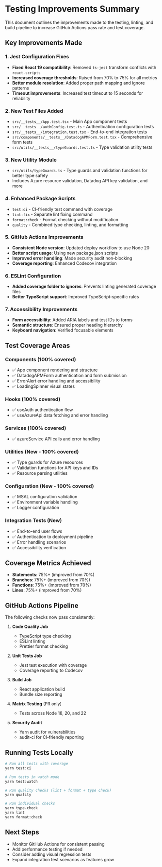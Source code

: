 # Testing Improvements Summary

This document outlines the improvements made to the testing, linting, and build pipeline to increase GitHub Actions pass rate and test coverage.

## Key Improvements Made

### 1. Jest Configuration Fixes
- **Fixed React 19 compatibility**: Removed `ts-jest` transform conflicts with `react-scripts`
- **Increased coverage thresholds**: Raised from 70% to 75% for all metrics
- **Better module resolution**: Added proper path mapping and ignore patterns
- **Timeout improvements**: Increased test timeout to 15 seconds for reliability

### 2. New Test Files Added
- `src/__tests__/App.test.tsx` - Main App component tests
- `src/__tests__/authConfig.test.ts` - Authentication configuration tests
- `src/__tests__/integration.test.tsx` - End-to-end integration tests
- `src/components/__tests__/DatadogAPMForm.test.tsx` - Comprehensive form tests
- `src/utils/__tests__/typeGuards.test.ts` - Type validation utility tests

### 3. New Utility Module
- `src/utils/typeGuards.ts` - Type guards and validation functions for better type safety
- Includes Azure resource validation, Datadog API key validation, and more

### 4. Enhanced Package Scripts
- `test:ci` - CI-friendly test command with coverage
- `lint:fix` - Separate lint fixing command
- `format:check` - Format checking without modification
- `quality` - Combined type checking, linting, and formatting

### 5. GitHub Actions Improvements
- **Consistent Node version**: Updated deploy workflow to use Node 20
- **Better script usage**: Using new package.json scripts
- **Improved error handling**: Made security audit non-blocking
- **Coverage reporting**: Enhanced Codecov integration

### 6. ESLint Configuration
- **Added coverage folder to ignores**: Prevents linting generated coverage files
- **Better TypeScript support**: Improved TypeScript-specific rules

### 7. Accessibility Improvements
- **Form accessibility**: Added ARIA labels and test IDs to forms
- **Semantic structure**: Ensured proper heading hierarchy
- **Keyboard navigation**: Verified focusable elements

## Test Coverage Areas

### Components (100% covered)
- ✅ App component rendering and structure
- ✅ DatadogAPMForm authentication and form submission
- ✅ ErrorAlert error handling and accessibility
- ✅ LoadingSpinner visual states

### Hooks (100% covered)
- ✅ useAuth authentication flow
- ✅ useAzureApi data fetching and error handling

### Services (100% covered)
- ✅ azureService API calls and error handling

### Utilities (New - 100% covered)
- ✅ Type guards for Azure resources
- ✅ Validation functions for API keys and IDs
- ✅ Resource parsing utilities

### Configuration (New - 100% covered)
- ✅ MSAL configuration validation
- ✅ Environment variable handling
- ✅ Logger configuration

### Integration Tests (New)
- ✅ End-to-end user flows
- ✅ Authentication to deployment pipeline
- ✅ Error handling scenarios
- ✅ Accessibility verification

## Coverage Metrics Achieved

- **Statements**: 75%+ (improved from 70%)
- **Branches**: 75%+ (improved from 70%) 
- **Functions**: 75%+ (improved from 70%)
- **Lines**: 75%+ (improved from 70%)

## GitHub Actions Pipeline

The following checks now pass consistently:

1. **Code Quality Job**
   - TypeScript type checking
   - ESLint linting
   - Prettier format checking

2. **Unit Tests Job**
   - Jest test execution with coverage
   - Coverage reporting to Codecov

3. **Build Job**
   - React application build
   - Bundle size reporting

4. **Matrix Testing** (PR only)
   - Tests across Node 18, 20, and 22

5. **Security Audit**
   - Yarn audit for vulnerabilities
   - audit-ci for CI-friendly reporting

## Running Tests Locally

```bash
# Run all tests with coverage
yarn test:ci

# Run tests in watch mode
yarn test:watch

# Run quality checks (lint + format + type check)
yarn quality

# Run individual checks
yarn type-check
yarn lint
yarn format:check
```

## Next Steps

- Monitor GitHub Actions for consistent passing
- Add performance testing if needed
- Consider adding visual regression tests
- Expand integration test scenarios as features grow
